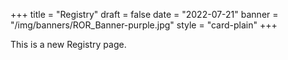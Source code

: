 +++
title = "Registry"
draft = false
date = "2022-07-21"
banner = "/img/banners/ROR_Banner-purple.jpg"
style = "card-plain"
+++

This is a new Registry page.
